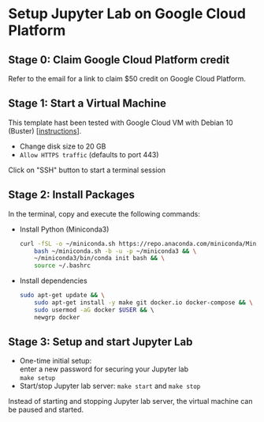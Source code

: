 # Setup Jupyter Lab on Google Cloud Platform

## Stage 0: Claim Google Cloud Platform credit

Refer to the email for a link to claim $50 credit on Google Cloud Platform.

## Stage 1: Start a Virtual Machine

This template hast been tested with Google Cloud VM with Debian 10 (Buster) [[instructions](https://cloud.google.com/compute/docs/quickstart-linux)].
* Change disk size to 20 GB
* `Allow HTTPS traffic` (defaults to port 443) 

Click on "SSH" button to start a terminal session

## Stage 2: Install Packages

In the terminal, copy and execute the following commands:

* Install Python (Miniconda3)
    ```bash
    curl -fSL -o ~/miniconda.sh https://repo.anaconda.com/miniconda/Miniconda3-latest-Linux-x86_64.sh && \
        bash ~/miniconda.sh -b -u -p ~/miniconda3 && \
        ~/miniconda3/bin/conda init bash && \
        source ~/.bashrc
    ```
* Install dependencies  
    ```bash
    sudo apt-get update && \
        sudo apt-get install -y make git docker.io docker-compose && \
        sudo usermod -aG docker $USER && \ 
        newgrp docker
    ```
## Stage 3: Setup and start Jupyter Lab

* One-time initial setup:  
    enter a new password for securing your Jupyter lab  
    `make setup`
* Start/stop Jupyter lab server:
    `make start` and `make stop`

Instead of starting and stopping Jupyter lab server, the virtual machine can be paused and started.